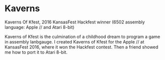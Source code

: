 # Kaverns
Kaverns Of Kfest, 2016 KansasFest Hackfest winner (6502 assembly language: Apple // and Atari 8-bit)

Kaverns of Kfest is the culmination of a childhood dream to program a game in assembly lanbgauge.
I created Kaverns of Kfest for the Apple // at KansasFest 2016, where it won the Hackfest contest. Then a friend showed me how to port it to Atari 8-bit.

